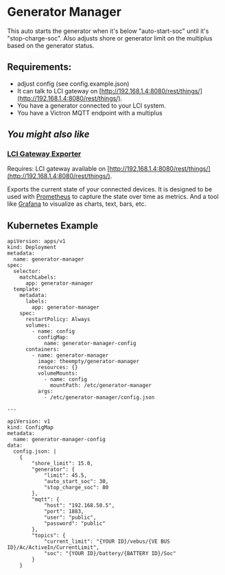 # Generator Manager

This auto starts the generator when it's below "auto-start-soc" until it's "stop-charge-soc". Also adjusts shore or generator limit on the multiplus based on the generator status.

## Requirements:
* adjust config (see config.example.json)
* It can talk to LCI gateway on [http://192.168.1.4:8080/rest/things/](http://192.168.1.4:8080/rest/things/).
* You have a generator connected to your LCI system.
* You have a Victron MQTT endpoint with a multiplus

## _You might also like_

### [LCI Gateway Exporter](https://github.com/TheEmpty/lci-gateway-exporter)
Requires: LCI gateway available on [http://192.168.1.4:8080/rest/things/](http://192.168.1.4:8080/rest/things/).

Exports the current state of your connected devices. It is designed
to be used with [Prometheus](https://prometheus.io/) to capture
the state over time as metrics. And a tool like [Grafana](https://grafana.com/)
to visualize as charts, text, bars, etc.

## Kubernetes Example

```
apiVersion: apps/v1
kind: Deployment
metadata:
  name: generator-manager
spec:
  selector:
    matchLabels:
      app: generator-manager
  template:
    metadata:
      labels:
        app: generator-manager
    spec:
      restartPolicy: Always
      volumes:
        - name: config
          configMap:
            name: generator-manager-config
      containers:
        - name: generator-manager
          image: theempty/generator-manager
          resources: {}
          volumeMounts:
            - name: config
              mountPath: /etc/generator-manager
          args:
            - /etc/generator-manager/config.json

---

apiVersion: v1
kind: ConfigMap
metadata:
  name: generator-manager-config
data:
  config.json: |
    {
        "shore_limit": 15.0,
        "generator": {
            "limit": 45.5,
            "auto_start_soc": 30,
            "stop_charge_soc": 80
        },
        "mqtt": {
            "host": "192.168.50.5",
            "port": 1883,
            "user": "public",
            "password": "public"
        },
        "topics": {
            "current_limit": "{YOUR ID}/vebus/{VE BUS ID}/Ac/ActiveIn/CurrentLimit",
            "soc": "{YOUR ID}/battery/{BATTERY ID}/Soc"
        }
    }
```
